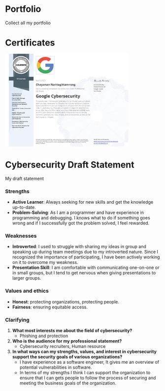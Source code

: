 # Portfolio
Collect all my portfolio

# Certificates
  <img src="GoogleCybersecurity.png" height="300" width="400"/> 

# Cybersecurity Draft Statement
My draft statement

### Strengths

- **Active Learner**: Always seeking for new skills and get the knowledge up-to-date.
- **Problem-Solving**: As I am a programmer and have experience in programming and debugging. I knows what to do if something goes wrong and if I successfully got the problem solved, I feel rewarded.

### Weaknesses

- **Introverted**: I used to struggle with sharing my ideas in group and speaking up during team meetings due to my introverted nature. Since I recognized the importance of participating, I have been actively working on it to overcome my weakness.
- **Presentation Skill**: I am comfortable with communicating one-on-one or in small groups, but I tend to get nervous when giving presentations to larger groups.

### Values and ethics

- **Honest**: protecting organizations, protecting people.
- **Fairness**: ensuring equitable access.

### Clarifying

1. **What most interests me about the field of cybersecurity?**
     - Phishing and protection
2. **Who is the audience for my professional statement?**
     - Cybersecurity recruiters, Human resource
3. **In what ways can my strengths, values, and interest in cybersecurity support the security goals of various organizations?**
     - I have experience as a software engineer, It gives me an overview of potential vulnerabilities in software. 
     - In terms of my strengths I think I can support the organization to ensure that I can gets people to follow the process of securing and meeting the business goals of the organization.
